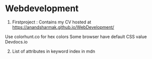 # Webdevelopment

1. Firstproject : Contains my CV hosted at https://anandsharmak.github.io/WebDevelopment/

Use colorhunt.co for hex colors
Some browser have default CSS value
Devdocs.io

2. List of attributes in keyword index in mdn
